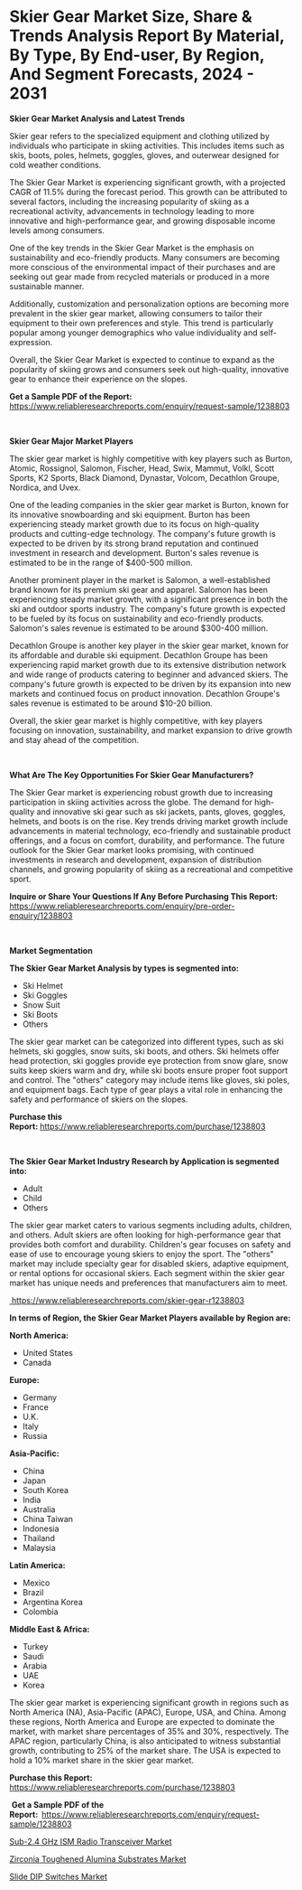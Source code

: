 <p><h1>Skier Gear Market Size, Share & Trends Analysis Report By Material, By Type, By End-user, By Region, And Segment Forecasts, 2024 - 2031</h1></p><p><strong>Skier Gear Market Analysis and Latest Trends</strong></p>
<p><p>Skier gear refers to the specialized equipment and clothing utilized by individuals who participate in skiing activities. This includes items such as skis, boots, poles, helmets, goggles, gloves, and outerwear designed for cold weather conditions.</p><p>The Skier Gear Market is experiencing significant growth, with a projected CAGR of 11.5% during the forecast period. This growth can be attributed to several factors, including the increasing popularity of skiing as a recreational activity, advancements in technology leading to more innovative and high-performance gear, and growing disposable income levels among consumers.</p><p>One of the key trends in the Skier Gear Market is the emphasis on sustainability and eco-friendly products. Many consumers are becoming more conscious of the environmental impact of their purchases and are seeking out gear made from recycled materials or produced in a more sustainable manner.</p><p>Additionally, customization and personalization options are becoming more prevalent in the skier gear market, allowing consumers to tailor their equipment to their own preferences and style. This trend is particularly popular among younger demographics who value individuality and self-expression.</p><p>Overall, the Skier Gear Market is expected to continue to expand as the popularity of skiing grows and consumers seek out high-quality, innovative gear to enhance their experience on the slopes.</p></p>
<p><strong>Get a Sample PDF of the Report:&nbsp;</strong> <a href="https://www.reliableresearchreports.com/enquiry/request-sample/1238803">https://www.reliableresearchreports.com/enquiry/request-sample/1238803</a></p>
<p>&nbsp;</p>
<p><strong>Skier Gear Major Market Players</strong></p>
<p><p>The skier gear market is highly competitive with key players such as Burton, Atomic, Rossignol, Salomon, Fischer, Head, Swix, Mammut, Volkl, Scott Sports, K2 Sports, Black Diamond, Dynastar, Volcom, Decathlon Groupe, Nordica, and Uvex. </p><p>One of the leading companies in the skier gear market is Burton, known for its innovative snowboarding and ski equipment. Burton has been experiencing steady market growth due to its focus on high-quality products and cutting-edge technology. The company's future growth is expected to be driven by its strong brand reputation and continued investment in research and development. Burton's sales revenue is estimated to be in the range of $400-500 million.</p><p>Another prominent player in the market is Salomon, a well-established brand known for its premium ski gear and apparel. Salomon has been experiencing steady market growth, with a significant presence in both the ski and outdoor sports industry. The company's future growth is expected to be fueled by its focus on sustainability and eco-friendly products. Salomon's sales revenue is estimated to be around $300-400 million.</p><p>Decathlon Groupe is another key player in the skier gear market, known for its affordable and durable ski equipment. Decathlon Groupe has been experiencing rapid market growth due to its extensive distribution network and wide range of products catering to beginner and advanced skiers. The company's future growth is expected to be driven by its expansion into new markets and continued focus on product innovation. Decathlon Groupe's sales revenue is estimated to be around $10-20 billion.</p><p>Overall, the skier gear market is highly competitive, with key players focusing on innovation, sustainability, and market expansion to drive growth and stay ahead of the competition.</p></p>
<p>&nbsp;</p>
<p><strong>What Are The Key Opportunities For Skier Gear Manufacturers?</strong></p>
<p><p>The Skier Gear market is experiencing robust growth due to increasing participation in skiing activities across the globe. The demand for high-quality and innovative ski gear such as ski jackets, pants, gloves, goggles, helmets, and boots is on the rise. Key trends driving market growth include advancements in material technology, eco-friendly and sustainable product offerings, and a focus on comfort, durability, and performance. The future outlook for the Skier Gear market looks promising, with continued investments in research and development, expansion of distribution channels, and growing popularity of skiing as a recreational and competitive sport.</p></p>
<p><strong>Inquire or Share Your Questions If Any Before Purchasing This Report:</strong> <a href="https://www.reliableresearchreports.com/enquiry/pre-order-enquiry/1238803">https://www.reliableresearchreports.com/enquiry/pre-order-enquiry/1238803</a></p>
<p>&nbsp;</p>
<p><strong>Market Segmentation</strong></p>
<p><strong>The Skier Gear Market Analysis by types is segmented into:</strong></p>
<p><ul><li>Ski Helmet</li><li>Ski Goggles</li><li>Snow Suit</li><li>Ski Boots</li><li>Others</li></ul></p>
<p><p>The skier gear market can be categorized into different types, such as ski helmets, ski goggles, snow suits, ski boots, and others. Ski helmets offer head protection, ski goggles provide eye protection from snow glare, snow suits keep skiers warm and dry, while ski boots ensure proper foot support and control. The "others" category may include items like gloves, ski poles, and equipment bags. Each type of gear plays a vital role in enhancing the safety and performance of skiers on the slopes.</p></p>
<p><strong>Purchase this Report:&nbsp;</strong><a href="https://www.reliableresearchreports.com/purchase/1238803">https://www.reliableresearchreports.com/purchase/1238803</a></p>
<p>&nbsp;</p>
<p><strong>The Skier Gear Market Industry Research by Application is segmented into:</strong></p>
<p><ul><li>Adult</li><li>Child</li><li>Others</li></ul></p>
<p><p>The skier gear market caters to various segments including adults, children, and others. Adult skiers are often looking for high-performance gear that provides both comfort and durability. Children's gear focuses on safety and ease of use to encourage young skiers to enjoy the sport. The "others" market may include specialty gear for disabled skiers, adaptive equipment, or rental options for occasional skiers. Each segment within the skier gear market has unique needs and preferences that manufacturers aim to meet.</p></p>
<p><a href="https://www.reliableresearchreports.com/skier-gear-r1238803">&nbsp;https://www.reliableresearchreports.com/skier-gear-r1238803</a></p>
<p><strong>In terms of Region, the Skier Gear Market Players available by Region are:</strong></p>
<p>
    <p> <strong> North America: </strong>
        <ul>
            <li>United States</li>
            <li>Canada</li>
        </ul>
        </p> 
    <p> <strong> Europe: </strong>
        <ul>
            <li>Germany</li>
            <li>France</li>
            <li>U.K.</li>
            <li>Italy</li>
            <li>Russia</li>
        </ul>
        </p> 
    <p> <strong> Asia-Pacific: </strong>
        <ul>
            <li>China</li>
            <li>Japan</li>
            <li>South Korea</li>
            <li>India</li>
            <li>Australia</li>
            <li>China Taiwan</li>
            <li>Indonesia</li>
            <li>Thailand</li>
            <li>Malaysia</li>
        </ul>
        </p> 
    <p> <strong> Latin America: </strong>
        <ul>
            <li>Mexico</li>
            <li>Brazil</li>
            <li>Argentina Korea</li>
            <li>Colombia</li>
        </ul>
        </p> 
    <p> <strong> Middle East & Africa: </strong>
        <ul>
            <li>Turkey</li>
            <li>Saudi</li>
            <li>Arabia</li>
            <li>UAE</li>
            <li>Korea</li>
        </ul>
    </p>
    </p>
<p><p>The skier gear market is experiencing significant growth in regions such as North America (NA), Asia-Pacific (APAC), Europe, USA, and China. Among these regions, North America and Europe are expected to dominate the market, with market share percentages of 35% and 30%, respectively. The APAC region, particularly China, is also anticipated to witness substantial growth, contributing to 25% of the market share. The USA is expected to hold a 10% market share in the skier gear market.</p></p>
<p><strong>Purchase this Report: </strong><a href="https://www.reliableresearchreports.com/purchase/1238803">https://www.reliableresearchreports.com/purchase/1238803</a></p>
<p>&nbsp;<strong>Get a Sample PDF of the Report:&nbsp;&nbsp;</strong><a href="https://www.reliableresearchreports.com/enquiry/request-sample/1238803">https://www.reliableresearchreports.com/enquiry/request-sample/1238803</a></p>
<p><strong></strong></p>
<p><p><a href="https://medium.com/@florianwolf42/global-sub-2-4-1e4dd6ae40f7">Sub-2.4 GHz ISM Radio Transceiver Market</a></p><p><a href="https://medium.com/@mdmasty/zirconia-toughened-alumina-substrates-market-size-growth-trends-statistics-forecasts-2024-96e1e63e97f5">Zirconia Toughened Alumina Substrates Market</a></p><p><a href="https://medium.com/@natoshajacobsk69/slide-dip-switches-market-report-by-product-type-surface-mounting-throgh-hole-mounting-end-use-00e24b81e19b">Slide DIP Switches Market</a></p></p>